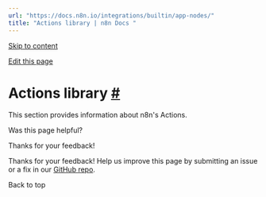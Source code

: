 ```yaml
---
url: "https://docs.n8n.io/integrations/builtin/app-nodes/"
title: "Actions library | n8n Docs "
---
```


[Skip to content](https://docs.n8n.io/integrations/builtin/app-nodes/#actions-library)

[Edit this page](https://github.com/n8n-io/n8n-docs/edit/main/docs/integrations/builtin/app-nodes/index.md "Edit this page")

# Actions library [\#](https://docs.n8n.io/integrations/builtin/app-nodes/\#actions-library "Permanent link")

This section provides information about n8n's Actions.

Was this page helpful?






Thanks for your feedback!






Thanks for your feedback! Help us improve this page by submitting an issue or a fix in our [GitHub repo](https://github.com/n8n-io/n8n-docs).


Back to top